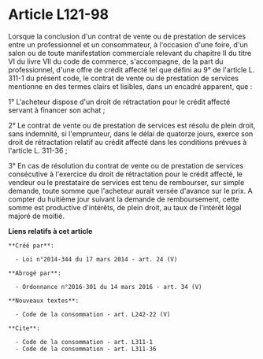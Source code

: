 # Article L121-98

Lorsque la conclusion d'un contrat de vente ou de prestation de services entre un professionnel et un consommateur, à
l'occasion d'une foire, d'un salon ou de toute manifestation commerciale relevant du chapitre II du titre VI du livre VII du
code de commerce, s'accompagne, de la part du professionnel, d'une offre de crédit affecté tel que défini au 9° de l'article
L. 311-1 du présent code, le contrat de vente ou de prestation de services mentionne en des termes clairs et lisibles, dans
un encadré apparent, que : 

1° L'acheteur dispose d'un droit de rétractation pour le crédit affecté servant à financer son achat ; 

2° Le contrat de vente ou de prestation de services est résolu de plein droit, sans indemnité, si l'emprunteur, dans le délai
de quatorze jours, exerce son droit de rétractation relatif au crédit affecté dans les conditions prévues à l'article L.
311-36 ; 

3° En cas de résolution du contrat de vente ou de prestation de services consécutive à l'exercice du droit de rétractation
pour le crédit affecté, le vendeur ou le prestataire de services est tenu de rembourser, sur simple demande, toute somme que
l'acheteur aurait versée d'avance sur le prix. A compter du huitième jour suivant la demande de remboursement, cette somme
est productive d'intérêts, de plein droit, au taux de l'intérêt légal majoré de moitié.

**Liens relatifs à cet article**

	**Créé par**:

	  - Loi n°2014-344 du 17 mars 2014 - art. 24 (V)

	**Abrogé par**:

	  - Ordonnance n°2016-301 du 14 mars 2016 - art. 34 (V)

	**Nouveaux textes**:

	  - Code de la consommation - art. L242-22 (V)

	**Cite**:

	  - Code de la consommation - art. L311-1
	  - Code de la consommation - art. L311-36
